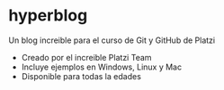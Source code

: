 # hyperblog
Un blog increible para el curso de Git y GitHub de Platzi

* Creado por el increible Platzi Team
* Incluye ejemplos en Windows, Linux y Mac
* Disponible para todas la edades
